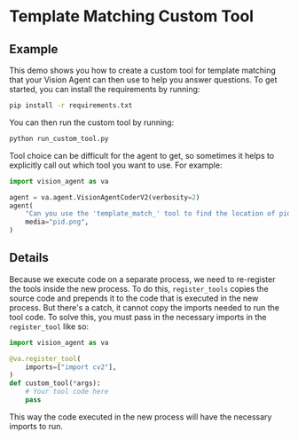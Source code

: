 # Template Matching Custom Tool

## Example

This demo shows you how to create a custom tool for template matching that your Vision
Agent can then use to help you answer questions. To get started, you can install the
requirements by running:

```bash
pip install -r requirements.txt
```

You can then run the custom tool by running:

```bash
python run_custom_tool.py
```

Tool choice can be difficult for the agent to get, so sometimes it helps to explicitly
call out which tool you want to use. For example:

```python
import vision_agent as va

agent = va.agent.VisionAgentCoderV2(verbosity=2)
agent(
    "Can you use the 'template_match_' tool to find the location of pid_template.png in pid.png?",
    media="pid.png",
)
```

## Details
Because we execute code on a separate process, we need to re-register the tools inside
the new process. To do this, `register_tools` copies the source code and prepends it to
the code that is executed in the new process. But there's a catch, it cannot copy the
imports needed to run the tool code. To solve this, you must pass in the necessary
imports in the `register_tool` like so:

```python
import vision_agent as va

@va.register_tool(
    imports=["import cv2"],
)
def custom_tool(*args):
    # Your tool code here
    pass
```

This way the code executed in the new process will have the necessary imports to run.
